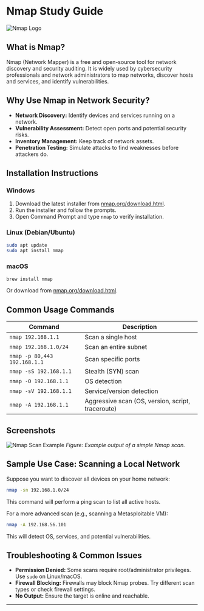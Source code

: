 # Nmap Study Guide

![Nmap Logo](screenshots/nmap-logo.png)

## What is Nmap?

Nmap (Network Mapper) is a free and open-source tool for network discovery and security auditing. It is widely used by cybersecurity professionals and network administrators to map networks, discover hosts and services, and identify vulnerabilities.

## Why Use Nmap in Network Security?

- **Network Discovery:** Identify devices and services running on a network.
- **Vulnerability Assessment:** Detect open ports and potential security risks.
- **Inventory Management:** Keep track of network assets.
- **Penetration Testing:** Simulate attacks to find weaknesses before attackers do.

## Installation Instructions

### Windows

1. Download the latest installer from [nmap.org/download.html](https://nmap.org/download.html).
2. Run the installer and follow the prompts.
3. Open Command Prompt and type `nmap` to verify installation.

### Linux (Debian/Ubuntu)

```bash
sudo apt update
sudo apt install nmap
```

### macOS

```bash
brew install nmap
```

Or download from [nmap.org/download.html](https://nmap.org/download.html).

## Common Usage Commands

| Command                      | Description                                       |
| ---------------------------- | ------------------------------------------------- |
| `nmap 192.168.1.1`           | Scan a single host                                |
| `nmap 192.168.1.0/24`        | Scan an entire subnet                             |
| `nmap -p 80,443 192.168.1.1` | Scan specific ports                               |
| `nmap -sS 192.168.1.1`       | Stealth (SYN) scan                                |
| `nmap -O 192.168.1.1`        | OS detection                                      |
| `nmap -sV 192.168.1.1`       | Service/version detection                         |
| `nmap -A 192.168.1.1`        | Aggressive scan (OS, version, script, traceroute) |

## Screenshots

![Nmap Scan Example](screenshots/scan-example.png)
_Figure: Example output of a simple Nmap scan._

## Sample Use Case: Scanning a Local Network

Suppose you want to discover all devices on your home network:

```bash
nmap -sn 192.168.1.0/24
```

This command will perform a ping scan to list all active hosts.

For a more advanced scan (e.g., scanning a Metasploitable VM):

```bash
nmap -A 192.168.56.101
```

This will detect OS, services, and potential vulnerabilities.

## Troubleshooting & Common Issues

- **Permission Denied:** Some scans require root/administrator privileges. Use `sudo` on Linux/macOS.
- **Firewall Blocking:** Firewalls may block Nmap probes. Try different scan types or check firewall settings.
- **No Output:** Ensure the target is online and reachable.

---
